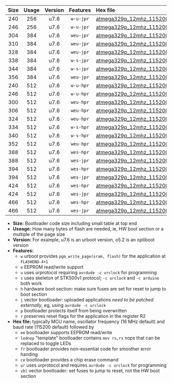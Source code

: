 |Size|Usage|Version|Features|Hex file|
|:-:|:-:|:-:|:-:|:--|
|240|256|u7.6|`w-u-jpr`|[atmega329p_12mhz_115200bps_ur_vbl.hex](https://raw.githubusercontent.com/stefanrueger/urboot/main/atmega329p_12mhz_115200bps_ur_vbl.hex)|
|246|256|u7.6|`w-u-jpr`|[atmega329p_12mhz_115200bps_lednop_ur_vbl.hex](https://raw.githubusercontent.com/stefanrueger/urboot/main/atmega329p_12mhz_115200bps_lednop_ur_vbl.hex)|
|304|384|u7.6|`weu-jpr`|[atmega329p_12mhz_115200bps_ee_ur_vbl.hex](https://raw.githubusercontent.com/stefanrueger/urboot/main/atmega329p_12mhz_115200bps_ee_ur_vbl.hex)|
|310|384|u7.6|`weu-jpr`|[atmega329p_12mhz_115200bps_ee_lednop_ur_vbl.hex](https://raw.githubusercontent.com/stefanrueger/urboot/main/atmega329p_12mhz_115200bps_ee_lednop_ur_vbl.hex)|
|328|384|u7.6|`weu-jpr`|[atmega329p_12mhz_115200bps_ee_lednop_fr_ur_vbl.hex](https://raw.githubusercontent.com/stefanrueger/urboot/main/atmega329p_12mhz_115200bps_ee_lednop_fr_ur_vbl.hex)|
|338|384|u7.6|`w-s-jpr`|[atmega329p_12mhz_115200bps_vbl.hex](https://raw.githubusercontent.com/stefanrueger/urboot/main/atmega329p_12mhz_115200bps_vbl.hex)|
|344|384|u7.6|`w-s-jpr`|[atmega329p_12mhz_115200bps_lednop_vbl.hex](https://raw.githubusercontent.com/stefanrueger/urboot/main/atmega329p_12mhz_115200bps_lednop_vbl.hex)|
|356|384|u7.6|`weu-jpr`|[atmega329p_12mhz_115200bps_ee_lednop_fr_ce_ur_vbl.hex](https://raw.githubusercontent.com/stefanrueger/urboot/main/atmega329p_12mhz_115200bps_ee_lednop_fr_ce_ur_vbl.hex)|
|240|512|u7.6|`w-u-hpr`|[atmega329p_12mhz_115200bps_ur.hex](https://raw.githubusercontent.com/stefanrueger/urboot/main/atmega329p_12mhz_115200bps_ur.hex)|
|246|512|u7.6|`w-u-hpr`|[atmega329p_12mhz_115200bps_lednop_ur.hex](https://raw.githubusercontent.com/stefanrueger/urboot/main/atmega329p_12mhz_115200bps_lednop_ur.hex)|
|300|512|u7.6|`weu-hpr`|[atmega329p_12mhz_115200bps_ee_ur.hex](https://raw.githubusercontent.com/stefanrueger/urboot/main/atmega329p_12mhz_115200bps_ee_ur.hex)|
|306|512|u7.6|`weu-hpr`|[atmega329p_12mhz_115200bps_ee_lednop_ur.hex](https://raw.githubusercontent.com/stefanrueger/urboot/main/atmega329p_12mhz_115200bps_ee_lednop_ur.hex)|
|324|512|u7.6|`weu-hpr`|[atmega329p_12mhz_115200bps_ee_lednop_fr_ur.hex](https://raw.githubusercontent.com/stefanrueger/urboot/main/atmega329p_12mhz_115200bps_ee_lednop_fr_ur.hex)|
|334|512|u7.6|`w-s-hpr`|[atmega329p_12mhz_115200bps.hex](https://raw.githubusercontent.com/stefanrueger/urboot/main/atmega329p_12mhz_115200bps.hex)|
|340|512|u7.6|`w-s-hpr`|[atmega329p_12mhz_115200bps_lednop.hex](https://raw.githubusercontent.com/stefanrueger/urboot/main/atmega329p_12mhz_115200bps_lednop.hex)|
|352|512|u7.6|`weu-hpr`|[atmega329p_12mhz_115200bps_ee_lednop_fr_ce_ur.hex](https://raw.githubusercontent.com/stefanrueger/urboot/main/atmega329p_12mhz_115200bps_ee_lednop_fr_ce_ur.hex)|
|388|512|u7.6|`wes-hpr`|[atmega329p_12mhz_115200bps_ee.hex](https://raw.githubusercontent.com/stefanrueger/urboot/main/atmega329p_12mhz_115200bps_ee.hex)|
|388|512|u7.6|`wes-jpr`|[atmega329p_12mhz_115200bps_ee_vbl.hex](https://raw.githubusercontent.com/stefanrueger/urboot/main/atmega329p_12mhz_115200bps_ee_vbl.hex)|
|394|512|u7.6|`wes-hpr`|[atmega329p_12mhz_115200bps_ee_lednop.hex](https://raw.githubusercontent.com/stefanrueger/urboot/main/atmega329p_12mhz_115200bps_ee_lednop.hex)|
|394|512|u7.6|`wes-jpr`|[atmega329p_12mhz_115200bps_ee_lednop_vbl.hex](https://raw.githubusercontent.com/stefanrueger/urboot/main/atmega329p_12mhz_115200bps_ee_lednop_vbl.hex)|
|424|512|u7.6|`wes-hpr`|[atmega329p_12mhz_115200bps_ee_lednop_fr.hex](https://raw.githubusercontent.com/stefanrueger/urboot/main/atmega329p_12mhz_115200bps_ee_lednop_fr.hex)|
|424|512|u7.6|`wes-jpr`|[atmega329p_12mhz_115200bps_ee_lednop_fr_vbl.hex](https://raw.githubusercontent.com/stefanrueger/urboot/main/atmega329p_12mhz_115200bps_ee_lednop_fr_vbl.hex)|
|466|512|u7.6|`wes-hpr`|[atmega329p_12mhz_115200bps_ee_lednop_fr_ce.hex](https://raw.githubusercontent.com/stefanrueger/urboot/main/atmega329p_12mhz_115200bps_ee_lednop_fr_ce.hex)|
|466|512|u7.6|`wes-jpr`|[atmega329p_12mhz_115200bps_ee_lednop_fr_ce_vbl.hex](https://raw.githubusercontent.com/stefanrueger/urboot/main/atmega329p_12mhz_115200bps_ee_lednop_fr_ce_vbl.hex)|

- **Size:** Bootloader code size including small table at top end
- **Useage:** How many bytes of flash are needed, ie, HW boot section or a multiple of the page size
- **Version:** For example, u7.6 is an urboot version, o5.2 is an optiboot version
- **Features:**
  + `w` urboot provides `pgm_write_page(sram, flash)` for the application at `FLASHEND-4+1`
  + `e` EEPROM read/write support
  + `u` uses urprotocol requiring `avrdude -c urclock` for programming
  + `s` uses skeleton of STK500v1 protocol; `-c urclock` and `-c arduino` both work
  + `h` hardware boot section: make sure fuses are set for reset to jump to boot section
  + `j` vector bootloader: uploaded applications *need to be patched externally*, eg, using `avrdude -c urclock`
  + `p` bootloader protects itself from being overwritten
  + `r` preserves reset flags for the application in the register R2
- **Hex file:** typically MCU name, oscillator frequency (16 MHz default) and baud rate (115200 default) followed by
  + `ee` bootloader supports EEPROM read/write
  + `lednop` "template" bootloader contains `mov rx,rx` nops that can be replaced to toggle LEDs
  + `fr` bootloader provides non-essential code for smoother error handing
  + `ce` bootloader provides a chip erase command
  + `ur` uses urprotocol and requires `avrdude -c urclock` for programming
  + `vbl` vector bootloader: set fuses to jump to reset, not the HW boot section
